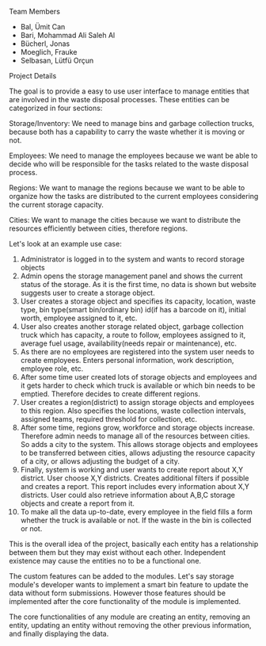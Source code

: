 Team Members

- Bal, Ümit Can
- Bari, Mohammad Ali Saleh Al
- Bücherl, Jonas
- Moeglich, Frauke 
- Selbasan, Lütfü Orçun

Project Details

The goal is to provide a easy to use user interface to manage entities that are involved in the waste disposal processes. These entities can be categorized in four sections:

Storage/Inventory: We need to manage bins and garbage collection trucks, because both has a capability to carry the waste whether it is moving or not. 

Employees: We need to manage the employees because we want be able to decide who will be responsible for the tasks related to the waste disposal process.

Regions: We want to manage the regions because we want to be able to organize how the tasks are distributed to the current employees considering the current storage capacity.

Cities: We want to manage the cities because we want to distribute the resources efficiently between cities, therefore regions.

Let's look at an example use case:
1. Administrator is logged in to the system and wants to record storage objects
2. Admin opens the storage management panel and shows the current status of the storage. As it is the first time, no data is shown but website suggests user to create a storage object.
3. User creates a storage object and specifies its capacity, location, waste type, bin type(smart bin/ordinary bin) id(if has a barcode on it), initial worth, employee assigned to it, etc.
4. User also creates another storage related object, garbage collection truck which has capacity, a route to follow, employees assigned to it, average fuel usage, availability(needs repair or maintenance), etc.
5. As there are no employees are registered into the system user needs to create employees. Enters personal information, work description, employee role, etc.
6. After some time user created lots of storage objects and employees and it gets harder to check which truck is available or which bin needs to be emptied. Therefore decides to create different regions.
7. User creates a region(district) to assign storage objects and employees to this region. Also specifies the locations, waste collection intervals, assigned teams, required threshold for collection, etc.
8. After some time, regions grow, workforce and storage objects increase. Therefore admin needs to manage all of the resources between cities. So adds a city to the system. This allows storage objects and employees to be transferred between cities, allows adjusting the resource capacity of a city, or allows adjusting the budget of a city.
9. Finally, system is working and user wants to create report about X,Y district. User choose X,Y districts. Creates additional filters if possible and creates a report. This report includes every information about X,Y districts. User could also retrieve information about A,B,C storage objects and create a report from it.
10. To make all the data up-to-date, every employee in the field fills a form whether the truck is available or not. If the waste in the bin is collected or not.


This is the overall idea of the project, basically each entity has a relationship between them but they may exist without each other. Independent existence may cause the entities no to be a functional one.

The custom features can be added to the modules. Let's say storage module's developer wants to implement a smart bin feature to update the data without form submissions. However those features should be implemented after the core functionality of the module is implemented.

The core functionalities of any module are creating an entity, removing an entity, updating an entity without removing the other previous information, and finally displaying the data.
